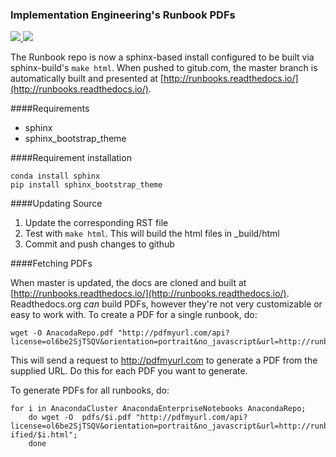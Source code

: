 ### Implementation Engineering's Runbook PDFs

<a href="https://travis-ci.org/rtfd/runbooks">
    <img src="https://img.shields.io/travis/rtfd/readthedocs.org.svg?style=flat">
</a>


<a href="https://runbooks.readthedocs.io/en/latest/?badge=latest">
    <img src="https://readthedocs.org/projects/runbooks/badge/?version=latest">
</a>

The Runbook repo is now a sphinx-based install configured to be built via sphinx-build's `make html`. When pushed to gitub.com, the master branch is automatically built and presented at [http://runbooks.readthedocs.io/](http://runbooks.readthedocs.io/).

####Requirements

- sphinx
- sphinx_bootstrap_theme

####Requirement installation

	conda install sphinx
	pip install sphinx_bootstrap_theme

####Updating Source

1. Update the corresponding RST file
2. Test with `make html`. This will build the html files in _build/html
3. Commit and push changes to github

####Fetching PDFs

When master is updated, the docs are cloned and built at [http://runbooks.readthedocs.io/](http://runbooks.readthedocs.io/). Readthedocs.org _can_ build PDFs, however they're not very customizable or easy to work with.
To create a PDF for a single runbook, do:

	wget -O AnacodaRepo.pdf "http://pdfmyurl.com/api?license=ol6be2SjTSQV&orientation=portrait&no_javascript&url=http://runbooks.readthedocs.io/en/latest/AnacondaRepo.html

This will send a request to http://pdfmyurl.com to generate a PDF from the supplied URL. Do this for each PDF you want to generate.

To generate PDFs for all runbooks, do:
	
	for i in AnacondaCluster AnacondaEnterpriseNotebooks AnacondaRepo;
		do wget -O  pdfs/$i.pdf "http://pdfmyurl.com/api?license=ol6be2SjTSQV&orientation=portrait&no_javascript&url=http://runbooks.readthedocs.io/en/sphinx-ified/$i.html";
		done
